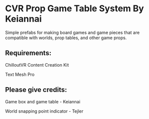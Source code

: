 # CVR Prop Game Table System By Keiannai

Simple prefabs for making board games and game pieces that are compatible with worlds, prop tables, and other game props.

## Requirements:

ChilloutVR Content Creation Kit

Text Mesh Pro

## Please give credits:

Game box and game table - Keiannai

World snapping point indicator - Tejler
